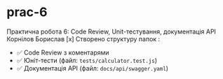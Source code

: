 # prac-6
Практична робота 6: Code Review, Unit-тестування, документація API
Корнілов Борислав
[x] Створено структуру папок
:
- ✅ Code Review з коментарями
- ✅ Юніт-тести (файл: `tests/calculator.test.js`)
- ✅ Документація API (файл: `docs/api/swagger.yaml`)
